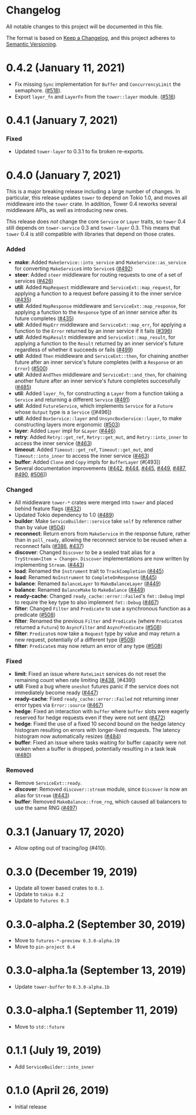 # Changelog
All notable changes to this project will be documented in this file.

The format is based on [Keep a Changelog](https://keepachangelog.com/en/1.0.0/),
and this project adheres to [Semantic Versioning](https://semver.org/spec/v2.0.0.html).

# 0.4.2 (January 11, 2021)

- Fix missing `Sync` implementation for `Buffer` and `ConcurrencyLimit`
  the semaphore. ([#518]).
- Export `layer_fn` and `LayerFn` from the `tower::layer` module. ([#516])

[#518]: https://github.com/tower-rs/tower/pull/518
[#516]: https://github.com/tower-rs/tower/pull/516

# 0.4.1 (January 7, 2021)

### Fixed

- Updated `tower-layer` to 0.3.1 to fix broken re-exports.

# 0.4.0 (January 7, 2021)

This is a major breaking release including a large number of changes. In
particular, this release updates `tower` to depend on Tokio 1.0, and moves all
middleware into the `tower` crate. In addition, Tower 0.4 reworks several
middleware APIs, as well as introducing new ones. 

This release does *not* change the core `Service` or `Layer` traits, so `tower`
0.4 still depends on `tower-service` 0.3 and `tower-layer` 0.3. This means that
`tower` 0.4 is still compatible with libraries that depend on those crates.

### Added

- **make**: Added `MakeService::into_service` and `MakeService::as_service` for
  converting `MakeService`s into `Service`s ([#492])
- **steer**: Added `steer` middleware for routing requests to one of a set of
  services ([#426])
- **util**: Added `MapRequest` middleware and `ServiceExt::map_request`, for
  applying a function to a request before passing it to the inner service
  ([#435])
- **util**: Added `MapResponse` middleware and `ServiceExt::map_response`, for
  applying a function to the `Response` type of an inner service after its
  future completes ([#435])
- **util**: Added `MapErr` middleware and `ServiceExt::map_err`, for
  applying a function to the `Error` returned by an inner service if it fails
  ([#396])
- **util**: Added `MapResult` middleware and `ServiceExt::map_result`, for
  applying a function to the `Result` returned by an inner service's future
  regardless of  whether it succeeds or fails ([#499])
- **util**: Added `Then` middleware and `ServiceExt::then`, for chaining another
  future after an inner service's future completes (with a `Response` or an
  `Error`) ([#500])
- **util**: Added `AndThen` middleware and `ServiceExt::and_then`, for
  chaining another future after an inner service's future completes successfully
  ([#485])
- **util**: Added `layer_fn`, for constructing a `Layer` from a function taking
  a `Service` and returning a different `Service` ([#491])
- **util**: Added `FutureService`, which implements `Service` for a
  `Future` whose `Output` type is a `Service` ([#496])
- **util**: Added `BoxService::layer` and `UnsyncBoxService::layer`, to make
  constructing layers more ergonomic ([#503])
- **layer**: Added `Layer` impl for `&Layer` ([#446])
- **retry**: Added `Retry::get_ref`, `Retry::get_mut`, and `Retry::into_inner`
  to access the inner service ([#463])
- **timeout**: Added `Timeout::get_ref`, `Timeout::get_mut`, and
  `Timeout::into_inner` to access the inner service ([#463])
- **buffer**: Added `Clone` and `Copy` impls for `BufferLayer` (#[493])
- Several documentation improvements ([#442], [#444], [#445], [#449], [#487],
  [#490], [#506]])

### Changed

- All middleware `tower-*` crates were merged into `tower` and placed
  behind feature flags ([#432])
- Updated Tokio dependency to 1.0 ([#489])
- **builder**: Make `ServiceBuilder::service` take `self` by reference rather
  than by value ([#504])
- **reconnect**: Return errors from `MakeService` in the response future, rather than
  in `poll_ready`, allowing the reconnect service to be reused when a reconnect
  fails ([#386], [#437])
- **discover**: Changed `Discover` to be a sealed trait alias for a
  `TryStream<Item = Change>`. `Discover` implementations are now written by
  implementing `Stream`. ([#443])
- **load**: Renamed the `Instrument` trait to `TrackCompletion` ([#445])
- **load**: Renamed `NoInstrument` to `CompleteOnResponse` ([#445])
- **balance**: Renamed `BalanceLayer` to `MakeBalanceLayer` ([#449])
- **balance**: Renamed `BalanceMake` to `MakeBalance` ([#449])
- **ready-cache**: Changed `ready_cache::error::Failed`'s `fmt::Debug` impl to
  require the key type to also implement `fmt::Debug` ([#467])
- **filter**: Changed `Filter` and `Predicate` to use a synchronous function as
  a predicate ([#508])
- **filter**: Renamed the previous `Filter` and `Predicate` (where `Predicate`s
  returned a `Future`) to `AsyncFilter` and `AsyncPredicate` ([#508])
- **filter**: `Predicate`s now take a `Request` type by value and may return a
  new request, potentially of a different type ([#508])
- **filter**: `Predicate`s may now return an error of any type ([#508])

### Fixed

- **limit**: Fixed an issue where `RateLimit` services do not reset the remaining
  count when rate limiting ([#438], [#439])
- **util**: Fixed a bug where `oneshot` futures panic if the service does not
  immediately become ready ([#447])
- **ready-cache**: Fixed `ready_cache::error::Failed` not returning inner error types
  via `Error::source` ([#467])
- **hedge**: Fixed an interaction with `buffer` where `buffer` slots were
  eagerly reserved for hedge requests even if they were not sent ([#472])
- **hedge**: Fixed the use of a fixed 10 second bound on the hedge latency
  histogram resulting on errors with longer-lived requests. The latency
  histogram now automatically resizes ([#484])
- **buffer**: Fixed an issue where tasks waiting for buffer capacity were not
  woken when a buffer is dropped, potentially resulting in a task leak ([#480])

### Removed

- Remove `ServiceExt::ready`.
- **discover**: Removed `discover::stream` module, since `Discover` is now an
  alias for `Stream` ([#443])
- **buffer**: Removed `MakeBalance::from_rng`, which caused all balancers to use
  the same RNG ([#497])

[#432]: https://github.com/tower-rs/tower/pull/432
[#426]: https://github.com/tower-rs/tower/pull/426
[#435]: https://github.com/tower-rs/tower/pull/435
[#499]: https://github.com/tower-rs/tower/pull/499
[#386]: https://github.com/tower-rs/tower/pull/386
[#437]: https://github.com/tower-rs/tower/pull/487
[#438]: https://github.com/tower-rs/tower/pull/438
[#437]: https://github.com/tower-rs/tower/pull/439
[#443]: https://github.com/tower-rs/tower/pull/443
[#442]: https://github.com/tower-rs/tower/pull/442
[#444]: https://github.com/tower-rs/tower/pull/444
[#445]: https://github.com/tower-rs/tower/pull/445
[#446]: https://github.com/tower-rs/tower/pull/446
[#447]: https://github.com/tower-rs/tower/pull/447
[#449]: https://github.com/tower-rs/tower/pull/449
[#463]: https://github.com/tower-rs/tower/pull/463
[#396]: https://github.com/tower-rs/tower/pull/396
[#467]: https://github.com/tower-rs/tower/pull/467
[#472]: https://github.com/tower-rs/tower/pull/472
[#480]: https://github.com/tower-rs/tower/pull/480
[#484]: https://github.com/tower-rs/tower/pull/484
[#489]: https://github.com/tower-rs/tower/pull/489
[#497]: https://github.com/tower-rs/tower/pull/497
[#487]: https://github.com/tower-rs/tower/pull/487
[#493]: https://github.com/tower-rs/tower/pull/493
[#491]: https://github.com/tower-rs/tower/pull/491
[#495]: https://github.com/tower-rs/tower/pull/495
[#503]: https://github.com/tower-rs/tower/pull/503
[#504]: https://github.com/tower-rs/tower/pull/504
[#492]: https://github.com/tower-rs/tower/pull/492
[#500]: https://github.com/tower-rs/tower/pull/500
[#490]: https://github.com/tower-rs/tower/pull/490
[#506]: https://github.com/tower-rs/tower/pull/506
[#508]: https://github.com/tower-rs/tower/pull/508
[#485]: https://github.com/tower-rs/tower/pull/485

# 0.3.1 (January 17, 2020)

- Allow opting out of tracing/log (#410).

# 0.3.0 (December 19, 2019)

- Update all tower based crates to `0.3`.
- Update to `tokio 0.2`
- Update to `futures 0.3`

# 0.3.0-alpha.2 (September 30, 2019)

- Move to `futures-*-preview 0.3.0-alpha.19`
- Move to `pin-project 0.4`

# 0.3.0-alpha.1a (September 13, 2019)

- Update `tower-buffer` to `0.3.0-alpha.1b`

# 0.3.0-alpha.1 (September 11, 2019)

- Move to `std::future`

# 0.1.1 (July 19, 2019)

- Add `ServiceBuilder::into_inner`

# 0.1.0 (April 26, 2019)

- Initial release
